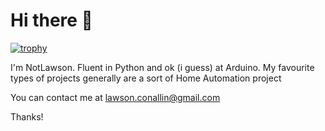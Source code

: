 # Hi there 👋

[![trophy](https://github-profile-trophy.vercel.app/?username=ryo-ma)](https://github.com/ryo-ma/github-profile-trophy)

I'm NotLawson. Fluent in Python and ok (i guess) at Arduino.
My favourite types of projects generally are a sort of Home Automation project

You can contact me at lawson.conallin@gmail.com

Thanks!
